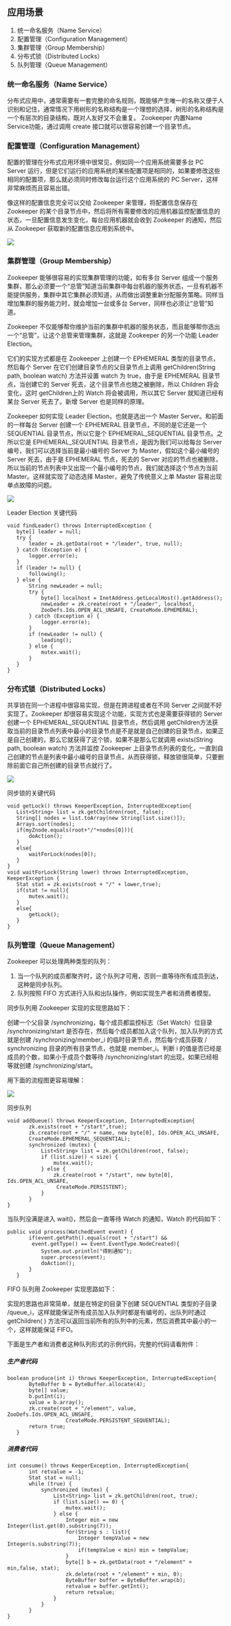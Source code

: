 ## 应用场景

1. 统一命名服务（Name Service）   
2. 配置管理（Configuration Management）   
3. 集群管理（Group Membership）   
4. 分布式锁（Distributed Locks）
5. 队列管理（Queue Management）

### 统一命名服务（Name Service）   

分布式应用中，通常需要有一套完整的命名规则，既能够产生唯一的名称又便于人识别和记住，通常情况下用树形的名称结构是一个理想的选择，树形的名称结构是一个有层次的目录结构，既对人友好又不会重复。 Zookeeper 内置Name Service功能，通过调用 create 接口就可以很容易创建一个目录节点。


### 配置管理（Configuration Management）   

配置的管理在分布式应用环境中很常见，例如同一个应用系统需要多台 PC Server 运行，但是它们运行的应用系统的某些配置项是相同的，如果要修改这些相同的配置项，那么就必须同时修改每台运行这个应用系统的 PC Server，这样非常麻烦而且容易出错。   

像这样的配置信息完全可以交给 Zookeeper 来管理，将配置信息保存在 Zookeeper 的某个目录节点中，然后将所有需要修改的应用机器监控配置信息的状态，一旦配置信息发生变化，每台应用机器就会收到 Zookeeper 的通知，然后从 Zookeeper 获取新的配置信息应用到系统中。   

![](https://www.ibm.com/developerworks/cn/opensource/os-cn-zookeeper/image002.gif)


### 集群管理（Group Membership）   

Zookeeper 能够很容易的实现集群管理的功能，如有多台 Server 组成一个服务集群，那么必须要一个“总管”知道当前集群中每台机器的服务状态，一旦有机器不能提供服务，集群中其它集群必须知道，从而做出调整重新分配服务策略。同样当增加集群的服务能力时，就会增加一台或多台 Server，同样也必须让“总管”知道。

Zookeeper 不仅能够帮你维护当前的集群中机器的服务状态，而且能够帮你选出一个“总管”，让这个总管来管理集群，这就是 Zookeeper 的另一个功能 Leader Election。

它们的实现方式都是在 Zookeeper 上创建一个 EPHEMERAL 类型的目录节点，然后每个 Server 在它们创建目录节点的父目录节点上调用 getChildren(String path, boolean watch) 方法并设置 watch 为 true，由于是 EPHEMERAL 目录节点，当创建它的 Server 死去，这个目录节点也随之被删除，所以 Children 将会变化，这时 getChildren上的 Watch 将会被调用，所以其它 Server 就知道已经有某台 Server 死去了。新增 Server 也是同样的原理。

Zookeeper 如何实现 Leader Election，也就是选出一个 Master Server。和前面的一样每台 Server 创建一个 EPHEMERAL 目录节点，不同的是它还是一个 SEQUENTIAL 目录节点，所以它是个 EPHEMERAL_SEQUENTIAL 目录节点。之所以它是 EPHEMERAL_SEQUENTIAL 目录节点，是因为我们可以给每台 Server 编号，我们可以选择当前是最小编号的 Server 为 Master，假如这个最小编号的 Server 死去，由于是 EPHEMERAL 节点，死去的 Server 对应的节点也被删除，所以当前的节点列表中又出现一个最小编号的节点，我们就选择这个节点为当前 Master。这样就实现了动态选择 Master，避免了传统意义上单 Master 容易出现单点故障的问题。

![](https://www.ibm.com/developerworks/cn/opensource/os-cn-zookeeper/image003.gif)

Leader Election 关键代码

```
void findLeader() throws InterruptedException { 
   byte[] leader = null; 
   try { 
       leader = zk.getData(root + "/leader", true, null); 
   } catch (Exception e) { 
       logger.error(e); 
   } 
   if (leader != null) { 
       following(); 
   } else { 
       String newLeader = null; 
       try { 
           byte[] localhost = InetAddress.getLocalHost().getAddress(); 
           newLeader = zk.create(root + "/leader", localhost, 
           ZooDefs.Ids.OPEN_ACL_UNSAFE, CreateMode.EPHEMERAL); 
       } catch (Exception e) { 
           logger.error(e); 
       } 
       if (newLeader != null) { 
           leading(); 
       } else { 
           mutex.wait(); 
       } 
   } 
}
```



### 分布式锁（Distributed Locks）

共享锁在同一个进程中很容易实现，但是在跨进程或者在不同 Server 之间就不好实现了。Zookeeper 却很容易实现这个功能，实现方式也是需要获得锁的 Server 创建一个 EPHEMERAL_SEQUENTIAL 目录节点，然后调用 getChildren方法获取当前的目录节点列表中最小的目录节点是不是就是自己创建的目录节点，如果正是自己创建的，那么它就获得了这个锁，如果不是那么它就调用 exists(String path, boolean watch) 方法并监控 Zookeeper 上目录节点列表的变化，一直到自己创建的节点是列表中最小编号的目录节点，从而获得锁，释放锁很简单，只要删除前面它自己所创建的目录节点就行了。

![](https://www.ibm.com/developerworks/cn/opensource/os-cn-zookeeper/image004.gif)

同步锁的关键代码

```
void getLock() throws KeeperException, InterruptedException{ 
   List<String> list = zk.getChildren(root, false); 
   String[] nodes = list.toArray(new String[list.size()]); 
   Arrays.sort(nodes); 
   if(myZnode.equals(root+"/"+nodes[0])){ 
       doAction(); 
   } 
   else{ 
       waitForLock(nodes[0]); 
   } 
} 
void waitForLock(String lower) throws InterruptedException, KeeperException {
   Stat stat = zk.exists(root + "/" + lower,true); 
   if(stat != null){ 
       mutex.wait(); 
   } 
   else{ 
       getLock(); 
   } 
}
```



### 队列管理（Queue Management）



Zookeeper 可以处理两种类型的队列：

1. 当一个队列的成员都聚齐时，这个队列才可用，否则一直等待所有成员到达，这种是同步队列。
2. 队列按照 FIFO 方式进行入队和出队操作，例如实现生产者和消费者模型。

同步队列用 Zookeeper 实现的实现思路如下：

创建一个父目录 /synchronizing，每个成员都监控标志（Set Watch）位目录 /synchronizing/start 是否存在，然后每个成员都加入这个队列，加入队列的方式就是创建 /synchronizing/member_i 的临时目录节点，然后每个成员获取 / synchronizing 目录的所有目录节点，也就是 member_i。判断 i 的值是否已经是成员的个数，如果小于成员个数等待 /synchronizing/start 的出现，如果已经相等就创建 /synchronizing/start。

用下面的流程图更容易理解：

![](https://www.ibm.com/developerworks/cn/opensource/os-cn-zookeeper/image005.gif)

同步队列

```
void addQueue() throws KeeperException, InterruptedException{ 
       zk.exists(root + "/start",true); 
       zk.create(root + "/" + name, new byte[0], Ids.OPEN_ACL_UNSAFE, 
       CreateMode.EPHEMERAL_SEQUENTIAL); 
       synchronized (mutex) { 
           List<String> list = zk.getChildren(root, false); 
           if (list.size() < size) { 
               mutex.wait(); 
           } else { 
               zk.create(root + "/start", new byte[0], Ids.OPEN_ACL_UNSAFE,
                CreateMode.PERSISTENT); 
           } 
       } 
}
```

当队列没满是进入 wait()，然后会一直等待 Watch 的通知，Watch 的代码如下： 

```
public void process(WatchedEvent event) { 
       if(event.getPath().equals(root + "/start") &&
        event.getType() == Event.EventType.NodeCreated){ 
           System.out.println("得到通知"); 
           super.process(event); 
           doAction(); 
       } 
   }
```



FIFO 队列用 Zookeeper 实现思路如下：

实现的思路也非常简单，就是在特定的目录下创建 SEQUENTIAL 类型的子目录 /queue_i，这样就能保证所有成员加入队列时都是有编号的，出队列时通过 getChildren( ) 方法可以返回当前所有的队列中的元素，然后消费其中最小的一个，这样就能保证 FIFO。

下面是生产者和消费者这种队列形式的示例代码，完整的代码请看附件：



##### 生产者代码

```
boolean produce(int i) throws KeeperException, InterruptedException{ 
       ByteBuffer b = ByteBuffer.allocate(4); 
       byte[] value; 
       b.putInt(i); 
       value = b.array(); 
       zk.create(root + "/element", value, ZooDefs.Ids.OPEN_ACL_UNSAFE, 
                   CreateMode.PERSISTENT_SEQUENTIAL); 
       return true; 
   }
```

##### 消费者代码

```
int consume() throws KeeperException, InterruptedException{ 
       int retvalue = -1; 
       Stat stat = null; 
       while (true) { 
           synchronized (mutex) { 
               List<String> list = zk.getChildren(root, true); 
               if (list.size() == 0) { 
                   mutex.wait(); 
               } else { 
                   Integer min = new Integer(list.get(0).substring(7)); 
                   for(String s : list){ 
                       Integer tempValue = new Integer(s.substring(7)); 
                       if(tempValue < min) min = tempValue; 
                   } 
                   byte[] b = zk.getData(root + "/element" + min,false, stat); 
                   zk.delete(root + "/element" + min, 0); 
                   ByteBuffer buffer = ByteBuffer.wrap(b); 
                   retvalue = buffer.getInt(); 
                   return retvalue; 
               } 
           } 
       } 
}
```

